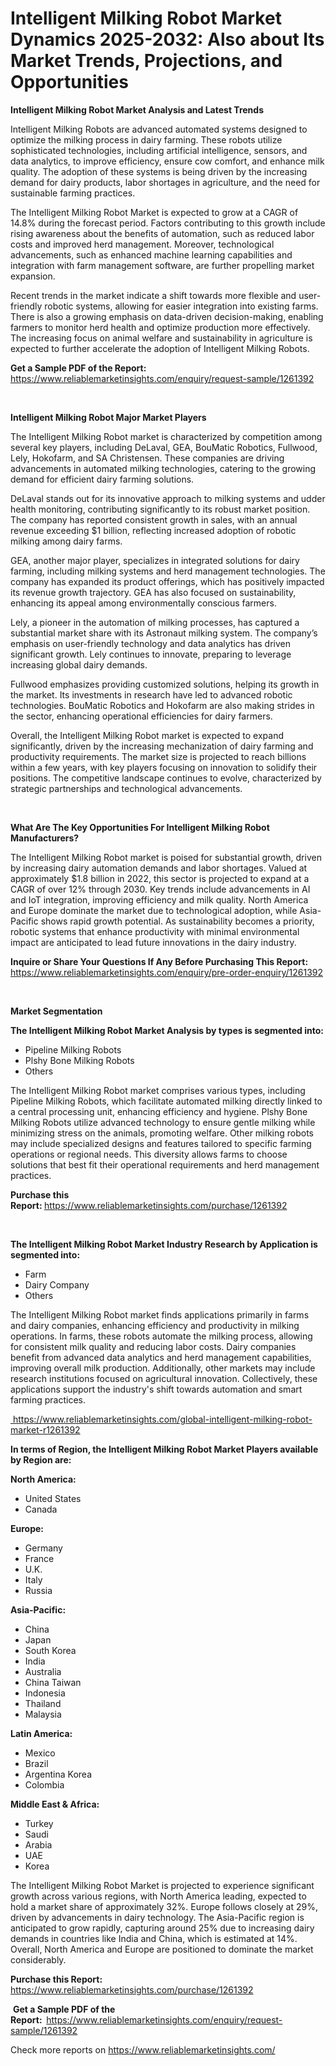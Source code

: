 <p><h1>Intelligent Milking Robot Market Dynamics 2025-2032: Also about Its Market Trends, Projections, and Opportunities</h1></p><p><strong>Intelligent Milking Robot Market Analysis and Latest Trends</strong></p>
<p><p>Intelligent Milking Robots are advanced automated systems designed to optimize the milking process in dairy farming. These robots utilize sophisticated technologies, including artificial intelligence, sensors, and data analytics, to improve efficiency, ensure cow comfort, and enhance milk quality. The adoption of these systems is being driven by the increasing demand for dairy products, labor shortages in agriculture, and the need for sustainable farming practices.</p><p>The Intelligent Milking Robot Market is expected to grow at a CAGR of 14.8% during the forecast period. Factors contributing to this growth include rising awareness about the benefits of automation, such as reduced labor costs and improved herd management. Moreover, technological advancements, such as enhanced machine learning capabilities and integration with farm management software, are further propelling market expansion.</p><p>Recent trends in the market indicate a shift towards more flexible and user-friendly robotic systems, allowing for easier integration into existing farms. There is also a growing emphasis on data-driven decision-making, enabling farmers to monitor herd health and optimize production more effectively. The increasing focus on animal welfare and sustainability in agriculture is expected to further accelerate the adoption of Intelligent Milking Robots.</p></p>
<p><strong>Get a Sample PDF of the Report:&nbsp;</strong> <a href="https://www.reliablemarketinsights.com/enquiry/request-sample/1261392?utm_campaign=3529&utm_medium=2&utm_source=Github&utm_content=ia&utm_term=11042025&utm_id=intelligent-milking-robot">https://www.reliablemarketinsights.com/enquiry/request-sample/1261392</a></p>
<p>&nbsp;</p>
<p><strong>Intelligent Milking Robot Major Market Players</strong></p>
<p><p>The Intelligent Milking Robot market is characterized by competition among several key players, including DeLaval, GEA, BouMatic Robotics, Fullwood, Lely, Hokofarm, and SA Christensen. These companies are driving advancements in automated milking technologies, catering to the growing demand for efficient dairy farming solutions.</p><p>DeLaval stands out for its innovative approach to milking systems and udder health monitoring, contributing significantly to its robust market position. The company has reported consistent growth in sales, with an annual revenue exceeding $1 billion, reflecting increased adoption of robotic milking among dairy farms.</p><p>GEA, another major player, specializes in integrated solutions for dairy farming, including milking systems and herd management technologies. The company has expanded its product offerings, which has positively impacted its revenue growth trajectory. GEA has also focused on sustainability, enhancing its appeal among environmentally conscious farmers.</p><p>Lely, a pioneer in the automation of milking processes, has captured a substantial market share with its Astronaut milking system. The company’s emphasis on user-friendly technology and data analytics has driven significant growth. Lely continues to innovate, preparing to leverage increasing global dairy demands.</p><p>Fullwood emphasizes providing customized solutions, helping its growth in the market. Its investments in research have led to advanced robotic technologies. BouMatic Robotics and Hokofarm are also making strides in the sector, enhancing operational efficiencies for dairy farmers.</p><p>Overall, the Intelligent Milking Robot market is expected to expand significantly, driven by the increasing mechanization of dairy farming and productivity requirements. The market size is projected to reach billions within a few years, with key players focusing on innovation to solidify their positions. The competitive landscape continues to evolve, characterized by strategic partnerships and technological advancements.</p></p>
<p>&nbsp;</p>
<p><strong>What Are The Key Opportunities For Intelligent Milking Robot Manufacturers?</strong></p>
<p><p>The Intelligent Milking Robot market is poised for substantial growth, driven by increasing dairy automation demands and labor shortages. Valued at approximately $1.8 billion in 2022, this sector is projected to expand at a CAGR of over 12% through 2030. Key trends include advancements in AI and IoT integration, improving efficiency and milk quality. North America and Europe dominate the market due to technological adoption, while Asia-Pacific shows rapid growth potential. As sustainability becomes a priority, robotic systems that enhance productivity with minimal environmental impact are anticipated to lead future innovations in the dairy industry.</p></p>
<p><strong>Inquire or Share Your Questions If Any Before Purchasing This Report:</strong> <a href="https://www.reliablemarketinsights.com/enquiry/pre-order-enquiry/1261392?utm_campaign=3529&utm_medium=2&utm_source=Github&utm_content=ia&utm_term=11042025&utm_id=intelligent-milking-robot">https://www.reliablemarketinsights.com/enquiry/pre-order-enquiry/1261392</a></p>
<p>&nbsp;</p>
<p><strong>Market Segmentation</strong></p>
<p><strong>The Intelligent Milking Robot Market Analysis by types is segmented into:</strong></p>
<p><ul><li>Pipeline Milking Robots</li><li>Plshy Bone Milking Robots</li><li>Others</li></ul></p>
<p><p>The Intelligent Milking Robot market comprises various types, including Pipeline Milking Robots, which facilitate automated milking directly linked to a central processing unit, enhancing efficiency and hygiene. Plshy Bone Milking Robots utilize advanced technology to ensure gentle milking while minimizing stress on the animals, promoting welfare. Other milking robots may include specialized designs and features tailored to specific farming operations or regional needs. This diversity allows farms to choose solutions that best fit their operational requirements and herd management practices.</p></p>
<p><strong>Purchase this Report:&nbsp;</strong><a href="https://www.reliablemarketinsights.com/purchase/1261392?utm_campaign=3529&utm_medium=2&utm_source=Github&utm_content=ia&utm_term=11042025&utm_id=intelligent-milking-robot">https://www.reliablemarketinsights.com/purchase/1261392</a></p>
<p>&nbsp;</p>
<p><strong>The Intelligent Milking Robot Market Industry Research by Application is segmented into:</strong></p>
<p><ul><li>Farm</li><li>Dairy Company</li><li>Others</li></ul></p>
<p><p>The Intelligent Milking Robot market finds applications primarily in farms and dairy companies, enhancing efficiency and productivity in milking operations. In farms, these robots automate the milking process, allowing for consistent milk quality and reducing labor costs. Dairy companies benefit from advanced data analytics and herd management capabilities, improving overall milk production. Additionally, other markets may include research institutions focused on agricultural innovation. Collectively, these applications support the industry's shift towards automation and smart farming practices.</p></p>
<p><a href="https://www.reliablemarketinsights.com/global-intelligent-milking-robot-market-r1261392?utm_campaign=3529&utm_medium=2&utm_source=Github&utm_content=ia&utm_term=11042025&utm_id=intelligent-milking-robot">&nbsp;https://www.reliablemarketinsights.com/global-intelligent-milking-robot-market-r1261392</a></p>
<p><strong>In terms of Region, the Intelligent Milking Robot Market Players available by Region are:</strong></p>
<p>
    <p> <strong> North America: </strong>
        <ul>
            <li>United States</li>
            <li>Canada</li>
        </ul>
        </p> 
    <p> <strong> Europe: </strong>
        <ul>
            <li>Germany</li>
            <li>France</li>
            <li>U.K.</li>
            <li>Italy</li>
            <li>Russia</li>
        </ul>
        </p> 
    <p> <strong> Asia-Pacific: </strong>
        <ul>
            <li>China</li>
            <li>Japan</li>
            <li>South Korea</li>
            <li>India</li>
            <li>Australia</li>
            <li>China Taiwan</li>
            <li>Indonesia</li>
            <li>Thailand</li>
            <li>Malaysia</li>
        </ul>
        </p> 
    <p> <strong> Latin America: </strong>
        <ul>
            <li>Mexico</li>
            <li>Brazil</li>
            <li>Argentina Korea</li>
            <li>Colombia</li>
        </ul>
        </p> 
    <p> <strong> Middle East & Africa: </strong>
        <ul>
            <li>Turkey</li>
            <li>Saudi</li>
            <li>Arabia</li>
            <li>UAE</li>
            <li>Korea</li>
        </ul>
    </p>
    </p>
<p><p>The Intelligent Milking Robot Market is projected to experience significant growth across various regions, with North America leading, expected to hold a market share of approximately 32%. Europe follows closely at 29%, driven by advancements in dairy technology. The Asia-Pacific region is anticipated to grow rapidly, capturing around 25% due to increasing dairy demands in countries like India and China, which is estimated at 14%. Overall, North America and Europe are positioned to dominate the market considerably.</p></p>
<p><strong>Purchase this Report: </strong><a href="https://www.reliablemarketinsights.com/purchase/1261392?utm_campaign=3529&utm_medium=2&utm_source=Github&utm_content=ia&utm_term=11042025&utm_id=intelligent-milking-robot">https://www.reliablemarketinsights.com/purchase/1261392</a></p>
<p>&nbsp;<strong>Get a Sample PDF of the Report:&nbsp;&nbsp;</strong><a href="https://www.reliablemarketinsights.com/enquiry/request-sample/1261392?utm_campaign=3529&utm_medium=2&utm_source=Github&utm_content=ia&utm_term=11042025&utm_id=intelligent-milking-robot">https://www.reliablemarketinsights.com/enquiry/request-sample/1261392</a></p>
<p><strong></strong></p>
<p>Check more reports on <a href="https://www.reliablemarketinsights.com/?utm_campaign=3529&utm_medium=2&utm_source=Github&utm_content=ia&utm_term=11042025&utm_id=intelligent-milking-robot">https://www.reliablemarketinsights.com/</a></p>